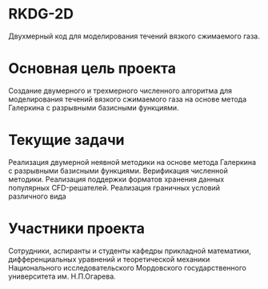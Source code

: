 # RKDG-2D

Двухмерный код для моделирования течений вязкого сжимаемого газа.

# Основная цель проекта

Создание двумерного и трехмерного численного алгоритма для моделирования течений вязкого сжимаемого газа на основе метода Галеркина с разрывными базисными функциями. 


# Текущие задачи

Реализация двумерной неявной методики на основе метода Галеркина с разрывными базисными функциями.
Верификация численной методики.
Реализация поддержки форматов хранения данных популярных CFD-решателей.
Реализация граничных условий различного вида

# Участники проекта

Сотрудники, аспиранты и студенты кафедры прикладной математики, дифференциальных уравнений и теоретической механики Национального исследовательского Мордовского государственного университета им. Н.П.Огарева.
